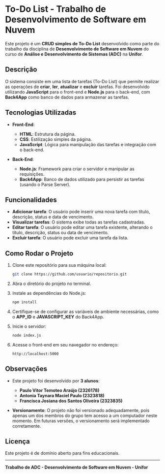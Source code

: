 # To-Do List - Trabalho de Desenvolvimento de Software em Nuvem

Este projeto é um **CRUD simples de To-Do List** desenvolvido como parte do trabalho da disciplina de **Desenvolvimento de Software em Nuvem** do curso de **Análise e Desenvolvimento de Sistemas (ADC)** na **Unifor**.

## Descrição

O sistema consiste em uma lista de tarefas (To-Do List) que permite realizar as operações de **criar**, **ler**, **atualizar** e **excluir** tarefas. Foi desenvolvido utilizando **JavaScript** para o front-end e **Node.js** para o back-end, com **Back4App** como banco de dados para armazenar as tarefas.

## Tecnologias Utilizadas

- **Front-End**:
  - **HTML**: Estrutura da página.
  - **CSS**: Estilização simples da página.
  - **JavaScript**: Lógica para manipulação das tarefas e integração com o back-end.

- **Back-End**:
  - **Node.js**: Framework para criar o servidor e manipular as requisições.
  - **Back4App**: Banco de dados utilizado para persistir as tarefas (usando o Parse Server).

## Funcionalidades

- **Adicionar tarefa**: O usuário pode inserir uma nova tarefa com título, descrição, status e data de vencimento.
- **Visualizar tarefas**: O sistema exibe todas as tarefas cadastradas.
- **Editar tarefa**: O usuário pode editar uma tarefa existente, alterando o título, descrição, status ou data de vencimento.
- **Excluir tarefa**: O usuário pode excluir uma tarefa da lista.

## Como Rodar o Projeto

1. Clone este repositório para sua máquina local:
    ```bash
    git clone https://github.com/usuario/repositorio.git
    ```

2. Abra o diretório do projeto no terminal.

3. Instale as dependências do Node.js:
    ```bash
    npm install
    ```

4. Certifique-se de configurar as variáveis de ambiente necessárias, como o **APP_ID** e **JAVASCRIPT_KEY** do Back4App.

5. Inicie o servidor:
    ```bash
    node index.js
    ```

6. Acesse o front-end em seu navegador no endereço:
    ```
    http://localhost:5000
    ```

## Observações

- Este projeto foi desenvolvido por **3 alunos**:  
  - **Paulo Vitor Temoteo Araújo (2326178)**  
  - **Antonia Taynara Maciel Paulo (2323818)**  
  - **Francisca Josiana dos Santos Oliveira (2323835)**

- **Versionamento**: O projeto não foi versionado adequadamente, pois apenas um dos membros do grupo tem acesso a um computador neste momento. Em futuras versões, o versionamento será implementado corretamente.

## Licença

Este projeto é de domínio aberto para fins educacionais.

---

**Trabalho de ADC - Desenvolvimento de Software em Nuvem - Unifor**

